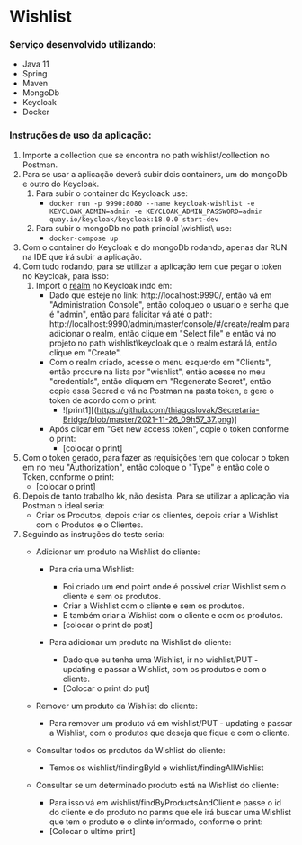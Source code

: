 # Wishlist

### Serviço desenvolvido utilizando:

- Java 11
- Spring
- Maven
- MongoDb
- Keycloak
- Docker

### Instruções de uso da aplicação:

1. Importe a collection que se encontra no path wishlist/collection no Postman.
2. Para se usar a aplicação deverá subir dois containers, um do mongoDb e outro do Keycloak.
    1. Para subir o container do Keycloack use:
        - ```docker run -p 9990:8080 --name keycloak-wishlist -e KEYCLOAK_ADMIN=admin -e KEYCLOAK_ADMIN_PASSWORD=admin quay.io/keycloak/keycloak:18.0.0 start-dev  ```
    2. Para subir o mongoDb no path princial \wishlist\ use:
        - ``docker-compose up``
3. Com o container do Keycloak e do mongoDb rodando, apenas dar RUN na IDE que irá subir a aplicação.
4. Com tudo rodando, para se utilizar  a aplicação tem que pegar o token no Keycloak, para isso:
    1. Import o [realm](https://github.com/thiagoslovak/wishlist/tree/master/keycloak) no Keycloak indo em:
        - Dado que esteje no link: http://localhost:9990/, então vá em "Administration Console", então coloqueo o usuario e senha que é "admin", então para falicitar vá até o path: http://localhost:9990/admin/master/console/#/create/realm para adicionar o realm, então clique em "Select file" e então vá no projeto no path wishlist\keycloak que o realm estará lá, então clique em "Create".
        - Com o realm criado, acesse o menu esquerdo em "Clients", então procure na lista por "wishlist", então acesse no meu "credentials", então cliquem em "Regenerate Secret", então copie essa Secred e vá no Postman na pasta token, e gere o token de acordo com o print:
            - ![print1][(https://github.com/thiagoslovak/Secretaria-Bridge/blob/master/2021-11-26_09h57_37.png)]
        - Após clicar em "Get new access token", copie o token conforme o print:
            - [colocar o print]
5. Com o token gerado, para fazer as requisições tem que colocar o token em no meu "Authorization", então coloque o "Type" e então cole o Token, conforme o print:
    - [colocar o print]
6. Depois de tanto trabalho kk, não desista. Para se utilizar a aplicação via Postman o ideal seria:
    - Criar os Produtos, depois criar os clientes, depois criar a Wishlist com o Produtos e o Clientes.
7. Seguindo as instruções do teste seria:
    - Adicionar um produto na Wishlist do cliente:
        - Para cria uma Wishlist:
            - Foi criado um end point onde é possivel criar Wishlist sem o cliente e sem os produtos.
            - Criar a Wishlist com o cliente e sem os produtos.
            - E também criar a Wishlist com o cliente e com os produtos.
            - [colocar o print do post]

        - Para adicionar um produto na Wishlist do cliente:
            - Dado que eu tenha uma Wishlist, ir no wishlist/PUT - updating e passar a Wishlist, com os produtos e com o cliente.
            - [Colocar o print do put]

    - Remover um produto da Wishlist do cliente:
        - Para remover um produto vá em wishlist/PUT - updating e passar a Wishlist, com o produtos que deseja que fique e com o cliente.
    - Consultar todos os produtos da Wishlist do cliente:
        - Temos os wishlist/findingById e wishlist/findingAllWishlist
    - Consultar se um determinado produto está na Wishlist do cliente:
        - Para isso vá em wishlist/findByProductsAndClient e passe o id do cliente e do produto no parms que ele irá buscar uma Wishlist que tem o produto e o clinte informado, conforme o print:
        - [Colocar o ultimo print]

